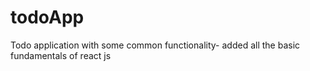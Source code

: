# todoApp
Todo application with some common functionality- added all the basic fundamentals of react js
